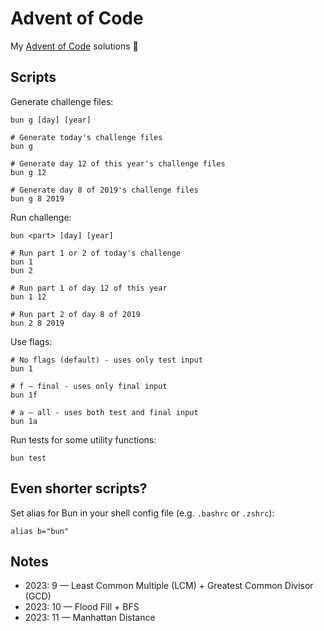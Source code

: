 # Advent of Code

My [Advent of Code](https://adventofcode.com) solutions 🎄

## Scripts

Generate challenge files:

```shell
bun g [day] [year]

# Generate today's challenge files
bun g

# Generate day 12 of this year's challenge files
bun g 12

# Generate day 8 of 2019's challenge files
bun g 8 2019
```

Run challenge:

```shell
bun <part> [day] [year]

# Run part 1 or 2 of today's challenge
bun 1
bun 2

# Run part 1 of day 12 of this year
bun 1 12

# Run part 2 of day 8 of 2019
bun 2 8 2019
```

Use flags:

```shell
# No flags (default) - uses only test input
bun 1

# f — final - uses only final input
bun 1f

# a — all - uses both test and final input
bun 1a
```

Run tests for some utility functions:

```shell
bun test
```

## Even shorter scripts?

Set alias for Bun in your shell config file (e.g. `.bashrc` or `.zshrc`):

```shell
alias b="bun"
```

## Notes

- 2023: 9 — Least Common Multiple (LCM) + Greatest Common Divisor (GCD)
- 2023: 10 — Flood Fill + BFS
- 2023: 11 — Manhattan Distance
